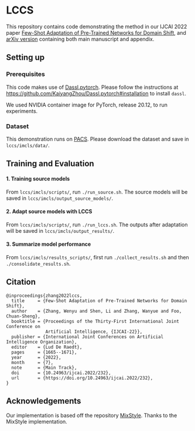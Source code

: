 # LCCS

This repository contains code demonstrating the method in our IJCAI 2022 paper [Few-Shot Adaptation of Pre-Trained Networks for Domain Shift](https://www.ijcai.org/proceedings/2022/0232.pdf), and [arXiv version](https://arxiv.org/pdf/2205.15234.pdf) containing both main manuscript and appendix.

## Setting up

### Prerequisites

This code makes use of [Dassl.pytorch](https://github.com/KaiyangZhou/Dassl.pytorch). Please follow the instructions at https://github.com/KaiyangZhou/Dassl.pytorch#installation to install `dassl`.

We used NVIDIA container image for PyTorch, release 20.12, to run experiments.

### Dataset

This demonstration runs on [PACS](https://drive.google.com/uc?id=1m4X4fROCCXMO0lRLrr6Zz9Vb3974NWh). Please download the dataset and save in `lccs/imcls/data/`.

## Training and Evaluation

#### 1. Training source models
From `lccs/imcls/scripts/`, run `./run_source.sh`.
The source models will be saved in `lccs/imcls/output_source_models/`.

#### 2. Adapt source models with LCCS
From `lccs/imcls/scripts/`, run `./run_lccs.sh`.
The outputs after adaptation will be saved in `lccs/imcls/output_results/`.

#### 3. Summarize model performance
From `lccs/imcls/results_scripts/`, first run `./collect_results.sh` and then `./consolidate_results.sh`.

## Citation
```
@inproceedings{zhang2022lccs,
  title     = {Few-Shot Adaptation of Pre-Trained Networks for Domain Shift},
  author    = {Zhang, Wenyu and Shen, Li and Zhang, Wanyue and Foo, Chuan-Sheng},
  booktitle = {Proceedings of the Thirty-First International Joint Conference on
               Artificial Intelligence, {IJCAI-22}},
  publisher = {International Joint Conferences on Artificial Intelligence Organization},
  editor    = {Lud De Raedt},
  pages     = {1665--1671},
  year      = {2022},
  month     = {7},
  note      = {Main Track},
  doi       = {10.24963/ijcai.2022/232},
  url       = {https://doi.org/10.24963/ijcai.2022/232},
}
```

## Acknowledgements

Our implementation is based off the repository [MixStyle](https://github.com/KaiyangZhou/mixstyle-release). Thanks to the MixStyle implementation.